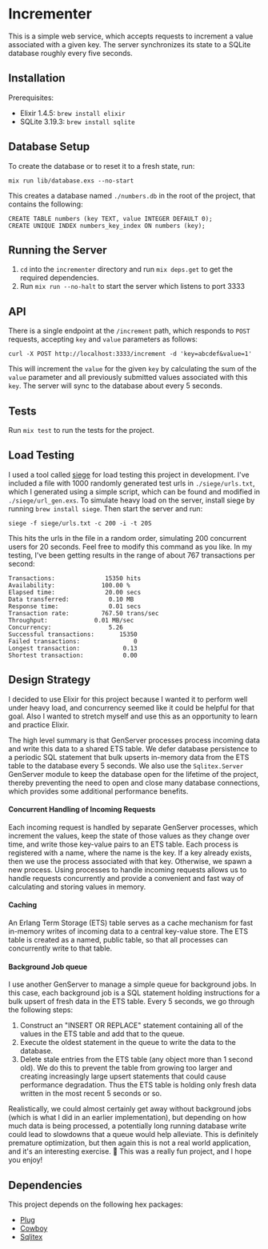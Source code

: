 # Incrementer

This is a simple web service, which accepts requests to increment a value associated with a given key. The server synchronizes its state to a SQLite database roughly every five seconds.

## Installation

Prerequisites:
- Elixir 1.4.5: `brew install elixir`
- SQLite 3.19.3: `brew install sqlite`

## Database Setup
To create the database or to reset it to a fresh state, run:
```
mix run lib/database.exs --no-start
```

This creates a database named `./numbers.db` in the root of the project, that contains the following:
```
CREATE TABLE numbers (key TEXT, value INTEGER DEFAULT 0);
CREATE UNIQUE INDEX numbers_key_index ON numbers (key);
```

## Running the Server
1. `cd` into the `incrementer` directory and run `mix deps.get` to get the required dependencies.
2. Run `mix run --no-halt` to start the server which listens to port 3333

## API
There is a single endpoint at the `/increment` path, which responds to `POST` requests, accepting `key` and `value` parameters as follows:
```
curl -X POST http://localhost:3333/increment -d 'key=abcdef&value=1'
```
This will increment the `value` for the given `key` by calculating the sum of
the `value` parameter and all previously submitted values associated with
this `key`. The server will sync to the database about every 5 seconds.

## Tests
Run `mix test` to run the tests for the project.

## Load Testing
I used a tool called [siege](https://www.joedog.org/siege-home/) for load testing this project in development. I've included a file with 1000 randomly generated test urls in `./siege/urls.txt`, which I generated using a simple script, which can be found and modified in `./siege/url_gen.exs`. To simulate heavy load on the server, install siege by running `brew install siege`. Then start the server and run:
```
siege -f siege/urls.txt -c 200 -i -t 20S
```

This hits the urls in the file in a random order, simulating 200 concurrent users for 20 seconds. Feel free to modify this command as you like. In my testing, I've been getting results in the range of about 767 transactions per second:

```
Transactions:		       15350 hits
Availability:		      100.00 %
Elapsed time:		       20.00 secs
Data transferred:	        0.10 MB
Response time:		        0.01 secs
Transaction rate:	      767.50 trans/sec
Throughput:		        0.01 MB/sec
Concurrency:		        5.26
Successful transactions:       15350
Failed transactions:	           0
Longest transaction:	        0.13
Shortest transaction:	        0.00
```

## Design Strategy
I decided to use Elixir for this project because I wanted it to perform well under heavy load, and concurrency seemed like it could be helpful for that goal. Also I wanted to stretch myself and use this as an opportunity to learn and practice Elixir.

The high level summary is that GenServer processes process incoming data and write this data to a shared ETS table. We defer database persistence to a periodic SQL statement that bulk upserts in-memory data from the ETS table to the database every 5 seconds. We also use the `Sqlitex.Server` GenServer module to keep the database open for the lifetime of the project, thereby preventing the need to open and close many database connections, which provides some additional performance benefits.

#### Concurrent Handling of Incoming Requests
Each incoming request is handled by separate GenServer processes, which increment the values, keep the state of those values as they change over time, and write those key-value pairs to an ETS table. Each process is registered with a name, where the name is the key. If a key already exists, then we use the process associated with that key. Otherwise, we spawn a new process. Using processes to handle incoming requests allows us to handle requests concurrently and provide a convenient and fast way of calculating and storing values in memory.

#### Caching
An Erlang Term Storage (ETS) table serves as a cache mechanism for fast in-memory writes of incoming data to a central key-value store. The ETS table is created as a named, public table, so that all processes can concurrently write to that table.

#### Background Job queue
I use another GenServer to manage a simple queue for background jobs. In this case, each background job is a SQL statement holding instructions for a bulk upsert of fresh data in the ETS table. Every 5 seconds, we go through the following steps:
1. Construct an "INSERT OR REPLACE" statement containing all of the values in the ETS table and add that to the queue.
2. Execute the oldest statement in the queue to write the data to the database.
3. Delete stale entries from the ETS table (any object more than 1 second old). We do this to prevent the table from growing too larger and creating increasingly large upsert statements that could cause performance degradation. Thus the ETS table is holding only fresh data written in the most recent 5 seconds or so.

Realistically, we could almost certainly get away without background jobs (which is what I did in an earlier implementation), but depending on how much data is being processed, a potentially long running database write could lead to slowdowns that a queue would help alleviate. This is definitely premature optimization, but then again this is not a real world application, and it's an interesting exercise. 🙂 This was a really fun project, and I hope you enjoy!


## Dependencies
This project depends on the following hex packages:
- [Plug](https://github.com/elixir-lang/plug)
- [Cowboy](https://github.com/ninenines/cowboy)
- [Sqlitex](https://github.com/mmmries/sqlitex)
